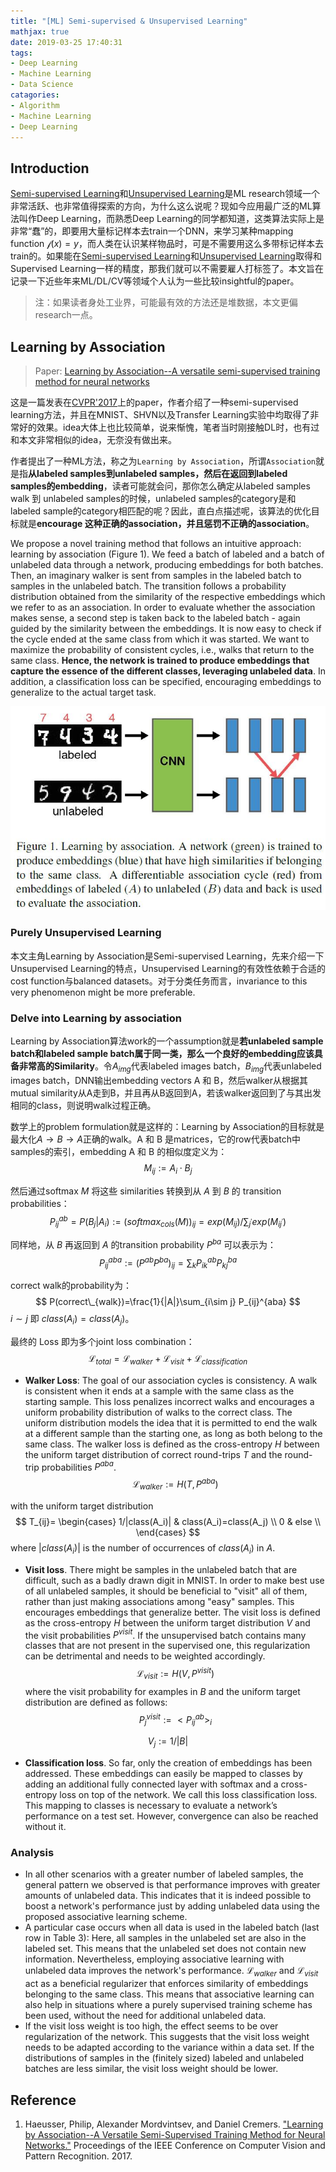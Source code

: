 ```yaml
---
title: "[ML] Semi-supervised & Unsupervised Learning"
mathjax: true
date: 2019-03-25 17:40:31
tags:
- Deep Learning
- Machine Learning
- Data Science
catagories:
- Algorithm
- Machine Learning
- Deep Learning
---
```

## Introduction
[Semi-supervised Learning](https://en.wikipedia.org/wiki/Semi-supervised_learning)和[Unsupervised Learning](https://en.wikipedia.org/wiki/Unsupervised_learning)是ML research领域一个非常活跃、也非常值得探索的方向，为什么这么说呢？现如今应用最广泛的ML算法叫作Deep Learning，而熟悉Deep Learning的同学都知道，这类算法实际上是非常“蠢”的，即要用大量标记样本去train一个DNN，来学习某种mapping function $\mathcal{f}(x)=y$，而人类在认识某样物品时，可是不需要用这么多带标记样本去train的。如果能在[Semi-supervised Learning](https://en.wikipedia.org/wiki/Semi-supervised_learning)和[Unsupervised Learning](https://en.wikipedia.org/wiki/Unsupervised_learning)取得和Supervised Learning一样的精度，那我们就可以不需要雇人打标签了。本文旨在记录一下近些年来ML/DL/CV等领域个人认为一些比较insightful的paper。
> 注：如果读者身处工业界，可能最有效的方法还是堆数据，本文更偏research一点。


## Learning by Association
> Paper: [Learning by Association--A versatile semi-supervised training method for neural networks](http://openaccess.thecvf.com/content_cvpr_2017/papers/Haeusser_Learning_by_Association_CVPR_2017_paper.pdf)

这是一篇发表在[CVPR'2017](http://openaccess.thecvf.com/CVPR2017.py)上的paper，作者介绍了一种semi-supervised learning方法，并且在MNIST、SHVN以及Transfer Learning实验中均取得了非常好的效果。idea大体上也比较简单，说来惭愧，笔者当时刚接触DL时，也有过和本文非常相似的idea，无奈没有做出来。

作者提出了一种ML方法，称之为```Learning by Association```，所谓```Association```就是指**从labeled samples到unlabeled samples，然后在返回到labeled samples的embedding**，读者可能就会问，那你怎么确定从labeled samples walk 到 unlabeled samples的时候，unlabeled samples的category是和labeled sample的category相匹配的呢？因此，直白点描述呢，该算法的优化目标就是**encourage 这种正确的association，并且惩罚不正确的association**。

We propose a novel training method that follows an intuitive approach: learning by association (Figure 1). We feed a batch of labeled and a batch of unlabeled data through a network, producing embeddings for both batches. Then, an imaginary walker is sent from samples in the labeled batch to samples in the unlabeled batch. The transition follows a probability distribution obtained from the similarity of the respective embeddings which we refer to as an association. In order to evaluate whether the association makes sense, a second step is taken back to the labeled batch - again guided by the similarity between the embeddings. It is now easy to check if the cycle ended at the same class from which it was started. We want to maximize the probability of consistent cycles, i.e., walks that return to the same class. **Hence, the network is trained to produce embeddings that capture the essence of the different classes, leveraging unlabeled data**. In addition, a classification loss can be specified, encouraging embeddings to generalize to the actual target task.

![Learning by Association](https://raw.githubusercontent.com/lucasxlu/blog/master/source/_posts/ml-semi-sup-learning/lbya.jpg)

### Purely Unsupervised Learning
本文主角Learning by Association是Semi-supervised Learning，先来介绍一下Unsupervised Learning的特点，Unsupervised Learning的有效性依赖于合适的cost function与balanced datasets。对于分类任务而言，invariance to this very phenomenon might be more preferable.


### Delve into Learning by association
Learning by Association算法work的一个assumption就是**若unlabeled sample batch和labeled sample batch属于同一类，那么一个良好的embedding应该具备非常高的Similarity**。令$A_{img}$代表labeled images batch，$B_{img}$代表unlabeled images batch，DNN输出embedding vectors A 和 B，然后walker从根据其mutual similarity从A走到B，并且再从B返回到A，若该walker返回到了与其出发相同的class，则说明walk过程正确。

数学上的problem formulation就是这样的：Learning by Association的目标就是最大化$A\to B\to A$正确的walk。A 和 B 是matrices，它的row代表batch中samples的索引，embedding A 和 B 的相似度定义为：
$$
M_{ij}:=A_i\cdot B_j
$$

然后通过softmax $M$ 将这些 similarities 转换到从 $A$ 到 $B$ 的 transition probabilities：
$$
P_{ij}^{ab}=P(B_j|A_i):=(softmax_{cols}(M))_{ij}=exp(M_{ij})/\sum_{j^{'}}exp(M_{ij^{'}})
$$

同样地，从 $B$ 再返回到 $A$ 的transition probability $P^{ba}$ 可以表示为：
$$
P_{ij}^{aba}:=(P^{ab}P^{ba})_{ij}=\sum_k P_{ik}^{ab} P_{kj}^{ba}
$$

correct walk的probability为：
$$
P(correct\_{walk})=\frac{1}{|A|}\sum_{i\sim j} P_{ij}^{aba}
$$
$i\sim j$ 即 $class(A_i)=class(A_j)$。

最终的 Loss 即为多个joint loss combination：
$$
\mathcal{L}_{total}=\mathcal{L}_{walker}+\mathcal{L}_{visit}+\mathcal{L}_{classification}
$$

* **Walker Loss**: The goal of our association cycles is consistency. A walk is consistent when it ends at a sample with the same class as the starting sample. This loss penalizes incorrect walks and encourages a uniform probability distribution of walks to the correct class. The uniform distribution models the idea that it is permitted to end the walk at a different sample than the starting one, as long as both belong to the same class. The walker loss is defined as the cross-entropy $H$ between the uniform target distribution of correct round-trips $T$ and the round-trip probabilities $P^{aba}$.
$$
\mathcal{L}_{walker}:=H(T,P^{aba})
$$

with the uniform target distribution
$$
T_{ij}=
\begin{cases}
    1/|class(A_i)| & class(A_i)=class(A_j)  \\
    0 & else \\
\end{cases}
$$
where $|class(A_i)|$ is the number of occurrences of $class(A_i)$ in $A$.

* **Visit loss**. There might be samples in the unlabeled batch that are difficult, such as a badly drawn digit in MNIST. In order to make best use of all unlabeled samples, it should be beneficial to "visit" all of them, rather than just making associations among "easy" samples. This encourages embeddings that generalize better. The visit loss is defined as the cross-entropy $H$ between the uniform target distribution $V$ and the visit probabilities $P^{visit}$. If the unsupervised batch contains many classes that are not present in the supervised one, this regularization can be detrimental and needs to be weighted accordingly.
$$
\mathcal{L}_{visit}:=H(V,P^{visit})
$$
where the visit probability for examples in $B$ and the uniform target distribution are defined as follows:
$$
P_{j}^{visit}:=<P_{ij}^{ab}>_i
$$

$$
V_j:=1/|B|
$$

* **Classification loss**. So far, only the creation of embeddings has been addressed. These embeddings can easily be mapped to classes by adding an additional fully connected layer with softmax and a cross-entropy loss on top of the network. We call this loss classification loss. This mapping to classes is necessary to evaluate a network’s performance on a test set. However, convergence can also be reached without it.


### Analysis
* In all other scenarios with a greater number of labeled samples, the general pattern we observed is that performance improves with greater amounts of unlabeled data. This indicates that it is indeed possible to boost a network's performance just by adding unlabeled data using the proposed associative learning scheme.
* A particular case occurs when all data is used in the labeled batch (last row in Table 3): Here, all samples in the unlabeled set are also in the labeled set. This means that the unlabeled set does not contain new information. Nevertheless, employing associative learning with unlabeled data improves the network's performance. $\mathcal{L}_{walker}$ and $\mathcal{L}_{visit}$ act as a beneficial regularizer that enforces similarity of embeddings belonging to the same class. This means that associative learning can also help in situations where a purely supervised training scheme has been used, without the need for additional unlabeled data.
* If the visit loss weight is too high, the effect seems to be over regularization of the network. This suggests that the visit loss weight needs to be adapted according to the variance within a data set. If the distributions of samples in the (finitely sized) labeled and unlabeled batches are less similar, the visit loss weight should be lower.


## Reference
1. Haeusser, Philip, Alexander Mordvintsev, and Daniel Cremers. ["Learning by Association--A Versatile Semi-Supervised Training Method for Neural Networks."](http://openaccess.thecvf.com/content_cvpr_2017/papers/Haeusser_Learning_by_Association_CVPR_2017_paper.pdf) Proceedings of the IEEE Conference on Computer Vision and Pattern Recognition. 2017.
